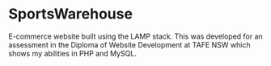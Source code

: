 # SportsWarehouse

E-commerce website built using the LAMP stack.
This was developed for an assessment in the Diploma of Website Development at TAFE NSW which shows my abilities in PHP and MySQL.
